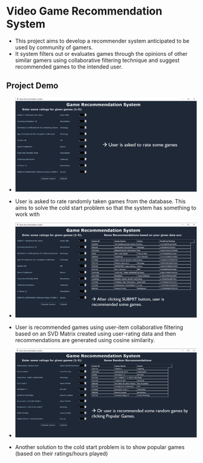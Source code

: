 # Video Game Recommendation System

- This project aims to develop a recommender system anticipated to be used by community of gamers.
- It system filters out or evaluates games through the opinions of other similar gamers using collaborative filtering technique and suggest recommended games to the intended user.

## Project Demo
- ![User Input](https://raw.githubusercontent.com/HirenRupchandani/Video-Game-Recommendation-System/main/images/Input.png)
- User is asked to rate randomly taken games from the database. This aims to solve the cold start problem so that the system has something to work with

- ![Recommendations](https://raw.githubusercontent.com/HirenRupchandani/Video-Game-Recommendation-System/main/images/recommendations.png)
- User is recommended games using user-item collaborative filtering based on an SVD Matrix created using user-rating data and then recommendations are generated using cosine similarity.

- ![Recommend Popular Games](https://raw.githubusercontent.com/HirenRupchandani/Video-Game-Recommendation-System/main/images/coldStart.png)
- Another solution to the cold start problem is to show popular games (based on their ratings/hours played)
